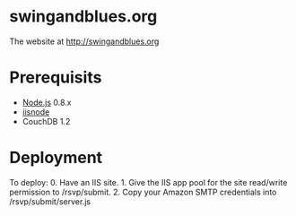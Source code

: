 swingandblues.org
=================

The website at http://swingandblues.org

Prerequisits
=================
* <a href="http://nodejs.org/">Node.js</a> 0.8.x
* <a href="https://github.com/tjanczuk/iisnode">iisnode</a>
* CouchDB 1.2

Deployment
=================
To deploy:
	0. Have an IIS site.
	1. Give the IIS app pool for the site read/write permission to /rsvp/submit.
	2. Copy your Amazon SMTP credentials into /rsvp/submit/server.js
